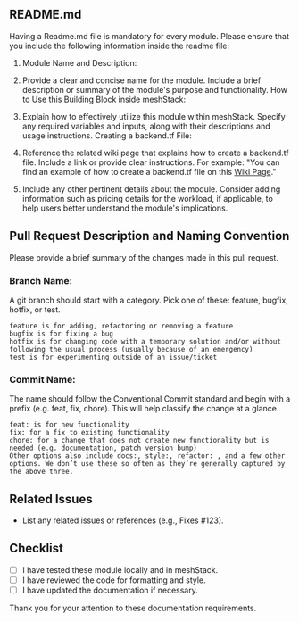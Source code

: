 ## README.md
Having a Readme.md file is mandatory for every module. Please ensure that you include the following information inside the readme file:

1. Module Name and Description:

2. Provide a clear and concise name for the module.
Include a brief description or summary of the module's purpose and functionality.
How to Use this Building Block inside meshStack:

3. Explain how to effectively utilize this module within meshStack.
Specify any required variables and inputs, along with their descriptions and usage instructions.
Creating a backend.tf File:

4. Reference the related wiki page that explains how to create a backend.tf file.
Include a link or provide clear instructions. For example: "You can find an example of how to create a backend.tf file on this  [Wiki Page](https://github.com/meshcloud/building-blocks/wiki/%5BUser-Guide%5D-Setting-up-the-Backend-for-terraform-state#how-to-configure-backendtf-file-for-these-providers)."

5. Include any other pertinent details about the module.
Consider adding information such as pricing details for the workload, if applicable, to help users better understand the module's implications.

## Pull Request Description and Naming Convention

Please provide a brief summary of the changes made in this pull request.

### Branch Name:
A git branch should start with a category. Pick one of these: feature, bugfix, hotfix, or test.

    feature is for adding, refactoring or removing a feature
    bugfix is for fixing a bug
    hotfix is for changing code with a temporary solution and/or without following the usual process (usually because of an emergency)
    test is for experimenting outside of an issue/ticket

### Commit Name:
The name should follow the Conventional Commit standard and begin with a prefix (e.g. feat, fix, chore). This will help classify the change at a glance.

    feat: is for new functionality
    fix: for a fix to existing functionality
    chore: for a change that does not create new functionality but is needed (e.g. documentation, patch version bump)
    Other options also include docs:, style:, refactor: , and a few other options. We don’t use these so often as they’re generally captured by the above three.
    
## Related Issues

- List any related issues or references (e.g., Fixes #123).

## Checklist

- [ ] I have tested these module locally and in meshStack.
- [ ] I have reviewed the code for formatting and style.
- [ ] I have updated the documentation if necessary.

Thank you for your attention to these documentation requirements.